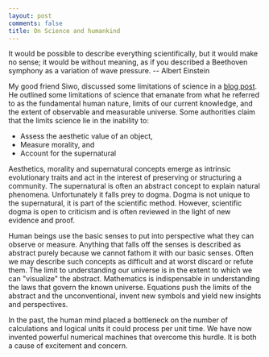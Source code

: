 ```yaml
---
layout: post
comments: false
title: On Science and humankind
---
```

<p class="message">
It would be possible to describe everything scientifically, but it would make no sense; 
it would be without meaning, as if you described a Beethoven symphony as a variation of wave pressure.
-- Albert Einstein
</p>

My good friend Siwo, discussed some limitations of science in a [blog post](https://www.linkedin.com/pulse/understanding-limits-science-key-solving-grand-challenges-siwo?trk=hb_ntf_MEGAPHONE_ARTICLE_POST).
He outlined some limitations of science
that emanate from what he referred to as the fundamental human nature, 
limits of our current knowledge, and the extent of observable and 
measurable universe. Some authorities claim that the limits science lie in the inability to:

* Assess the aesthetic value of an object,
* Measure morality, and
* Account for the supernatural

Aesthetics, morality and supernatural concepts emerge as intrinsic evolutionary traits and act in the interest of preserving or structuring a community.
The supernatural is often an abstract concept to explain natural phenomena. Unfortunately it falls prey to dogma. Dogma is not unique 
to the supernatural, it is part of the scientific method. However, scientific dogma is open to criticism and is often reviewed in the light of new evidence and proof.

Human beings use the basic senses to put into perspective what they can observe or measure. Anything that falls off the senses is described as abstract purely because we cannot fathom it with our basic senses. Often we may describe such concepts as difficult and at worst discard or refute them.
The limit to understanding our universe is in the extent to which we can "visualize" the abstract. Mathematics is indispensable in 
understanding the laws that govern the known universe. Equations push the limits of the abstract and the unconventional, invent new symbols
and yield new insights and perspectives. 

In the past, the human mind placed a bottleneck on the number of calculations and logical units it could process per unit time.
We have now invented powerful numerical machines that overcome this hurdle. It is both a cause of excitement and concern.
